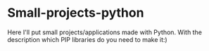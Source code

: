 # Small-projects-python

Here I'll put small projects/applications made with Python. With the description which PIP libraries do you need to make it:)
